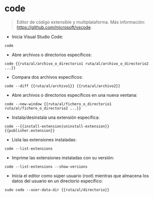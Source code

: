 # code

> Editor de código extensible y multiplataforma.
> Más información: <https://github.com/microsoft/vscode>.

- Inicia Visual Studio Code:

`code`

- Abre archivos o directorios específicos:

`code {{ruta/al/archivo_o_directorio1 ruta/al/archivo_o_directorio2 ...}}`

- Compara dos archivos específicos:

`code --diff {{ruta/al/archivo1}} {{ruta/al/archivo2}}`

- Abre archivos o directorios específicos en una nueva ventana:

`code --new-window {{ruta/al/fichero_o_directorio1 ruta/al/fichero_o_directorio2 ...}}`

- Instala/desinstala una extensión específica:

`code --{{install-extension|uninstall-extension}} {{publisher.extension}}`

- Lista las extensiones instaladas:

`code --list-extensions`

- Imprime las extensiones instaladas con su versión:

`code --list-extensions --show-versions`

- Inicia el editor como súper usuario (root) mientras que almacena los datos del usuario en un directorio específico:

`sudo code --user-data-dir {{ruta/al/directorio}}`
